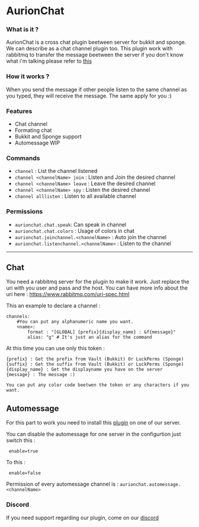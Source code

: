 # AurionChat

### What is it ?


AurionChat is a cross chat plugin beetween server for bukkit and sponge. We can describe as a chat channel plugin too. This plugin work with rabbitmq to transfer the message beetween the server if you don't know what i'm talking please refer to [this](https://www.rabbitmq.com/) 

### How it works ?

When you send the message if other people listen to the same channel as you typed, they will receive the message. The same apply for you :)

### Features


- Chat channel
- Formating chat
- Bukkit and Sponge support
- Automessage WIP

### Commands


- `channel` : List the channel listened
- `channel <channelName> join` : Listen and Join the desired channel
- `channel <channelName> leave` : Leave the desired channel
- `channel <channelName> spy` : Listen the desired channel
- `channel alllisten` : Listen to all available channel

### Permissions

- `aurionchat.chat.speak`: Can speak in channel
- `aurionchat.chat.colors` : Usage of colors in chat
- `aurionchat.joinchannel.<channelName>` : Auto join the channel
- `aurionchat.listenchannel.<channelName>` : Listen to the channel


---

## Chat

You need a rabbitmq server for the plugin to make it work. Just replace the uri with you user and pass and the host.
You can have more info about the uri here : https://www.rabbitmq.com/uri-spec.html

This an example to declare a channel :
```
channels:
    #You can put any alphanumeric name you want.
    <name>:
        format : "[GLOBAL] {prefix}{display_name} : &f{message}"
        alias: "g" # It's just an alias for the command
```

At this time you can use only this token :

```
{prefix} : Get the prefix from Vault (Bukkit) Or LuckPerms (Sponge)
{suffix} : Get the suffix from Vault (Bukkit) or LuckPerms (Sponge)
{display_name} : Get the displayname you have on the server
{message} : The message :)

You can put any color code beetwen the token or any characters if you want.
```


## Automessage

For this part to work you need to install this [plugin](https://github.com/Mineaurion/AurionChat-AutoMessage)  on one of our server. 

You can disable the automessage for one server in the configurtion just switch this :
```
 enable=true
```

To this : 
```
 enable=false
```

Permission of every automessage channel is : `aurionchat.automessage.<channelName>`

### Discord

If you need support regarding our plugin, come on our [discord](https://discord.gg/Zn4ZbP9)
